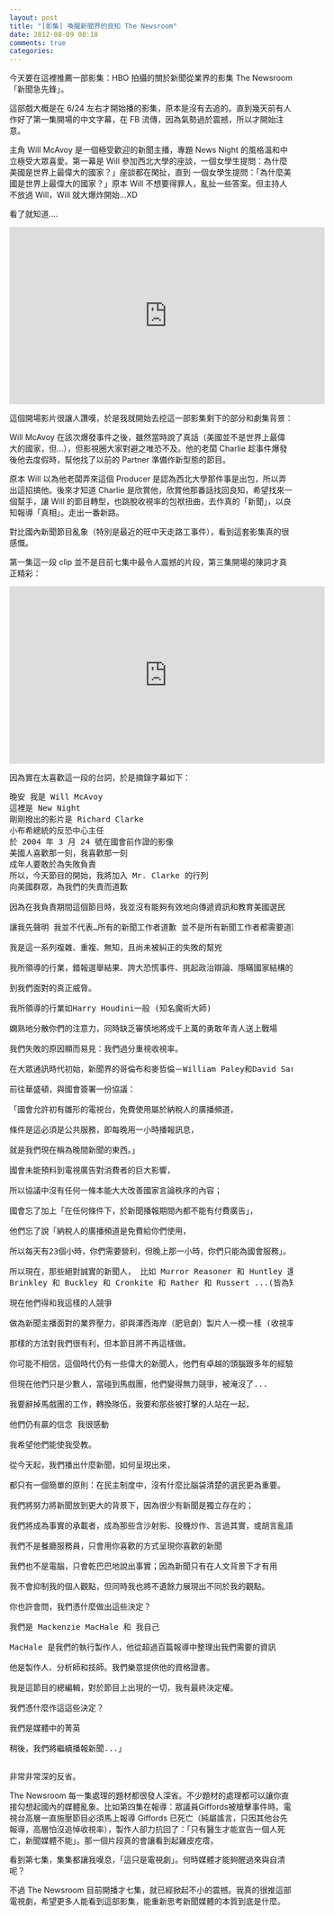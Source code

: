 ```yaml
---
layout: post
title: "[影集] 喚醒新聞界的良知 The Newsroom"
date: 2012-08-09 00:18
comments: true
categories: 
---
```


今天要在這裡推薦一部影集：HBO 拍攝的關於新聞從業界的影集 The Newsroom 「新聞急先鋒」。

這部戲大概是在 6/24 左右才開始播的影集，原本是沒有去追的。直到幾天前有人作好了第一集開場的中文字幕，在 FB 流傳，因為氣勢過於震撼，所以才開始注意。

主角 Will McAvoy 是一個極受歡迎的新聞主播，專題 News Night 的風格溫和中立極受大眾喜愛。第一幕是 Will 參加西北大學的座談，一個女學生提問：為什麼美國是世界上最偉大的國家？」座談都在閑扯，直到 一個女學生提問：「為什麼美國是世界上最偉大的國家？」原本 Will 不想要得罪人，亂扯一些答案。但主持人不放過 Will，Will 就大爆炸開始…XD

看了就知道....

<iframe width="560" height="315" src="http://www.youtube.com/embed/tG8F6BeAER8" frameborder="0" allowfullscreen></iframe>

這個開場影片很讓人讚嘆，於是我就開始去挖這一部影集剩下的部分和劇集背景：

Will McAvoy 在該次爆發事件之後，雖然當時說了真話（美國並不是世界上最偉大的國家，但...），但影視圈大家對避之唯恐不及。他的老闆 Charlie 趁事件爆發後他去度假時，幫他找了以前的 Partner 準備作新型態的節目。

原本 Will 以為他老闆弄來這個 Producer 是認為西北大學那件事是出包，所以弄出這招搞他。後來才知道 Charlie 是欣賞他，欣賞他那番話找回良知，希望找來一個幫手，讓 Will 的節目轉型，也跳脫收視率的包袱扭曲，去作真的「新聞」，以良知報導「真相」。走出一番新路。

對比國內新聞節目亂象（特別是最近的旺中天走路工事件），看到這套影集真的很感慨。

第一集這一段 clip 並不是目前七集中最令人震撼的片段，第三集開場的陳詞才真正精彩：

<iframe width="560" height="315" src="http://www.youtube.com/embed/0_i9fw43Moo" frameborder="0" allowfullscreen></iframe>

因為實在太喜歡這一段的台詞，於是摘錄字幕如下：

<pre>
晚安 我是 Will McAvoy 
這裡是 New Night
剛剛撥出的影片是 Richard Clarke
小布希總統的反恐中心主任
於 2004 年 3 月 24 號在國會前作證的影像
美國人喜歡那一刻，我喜歡那一刻
成年人要敢於為失敗負責
所以，今天節目的開始，我將加入 Mr. Clarke 的行列
向美國群眾，為我們的失責而道歉

因為在我負責期間這個節目時，我並沒有能夠有效地向傳遞資訊和教育美國選民

讓我先聲明 我並不代表…所有的新聞工作者道歉 並不是所有新聞工作者都需要道歉 我僅代表自己

我是這一系列複雜、重複、無知，且尚未被糾正的失敗的幫兇

我所領導的行業，錯報選舉結果、誇大恐慌事件、挑起政治辯論、隱瞞國家結構的改變 從經濟危機到國力的真實水準

到我們面對的真正威脅。

我所領導的行業如Harry Houdini一般 (知名魔術大師)

嫻熟地分散你們的注意力，同時缺乏審慎地將成千上萬的勇敢年青人送上戰場

我們失敗的原因顯而易見：我們過分重視收視率。

在大眾通訊時代初始，新聞界的哥倫布和麥哲倫－William Paley和David Sarnoff (CBS之父及美國廣播通訊業之父) 

前往華盛頓，與國會簽署一份協議：

「國會允許初有雛形的電視台，免費使用屬於納稅人的廣播頻道， 

條件是這必須是公共服務，即每晚用一小時播報訊息， 

就是我們現在稱為晚間新聞的東西。」

國會未能預料到電視廣告對消費者的巨大影響， 

所以協議中沒有任何一條本能大大改善國家言論秩序的內容； 

國會忘了加上「在任何條件下，於新聞播報期間內都不能有付費廣告」，

他們忘了說「納稅人的廣播頻道是免費給你們使用， 

所以每天有23個小時，你們需要營利，但晚上那一小時，你們只能為國會服務」。

所以現在，那些絕對誠實的新聞人， 比如 Murror Reasoner 和 Huntley 還有
Brinkley 和 Buckley 和 Cronkite 和 Rather 和 Russert ...(皆為知名主播)

現在他們得和我這樣的人競爭

做為新聞主播面對的業界壓力，卻與澤西海岸（肥皂劇）製片人一模一樣 (收視率決定一切) 

那樣的方法對我們很有利，但本節目將不再這樣做。

你可能不相信，這個時代仍有一些偉大的新聞人，他們有卓越的頭腦跟多年的經驗， 和對新聞工作的真摯熱情

但現在他們只是少數人，當碰到馬戲團，他們變得無力競爭，被淹沒了...

我要辭掉馬戲團的工作，轉換隊伍，我要和那些被打擊的人站在一起，

他們仍有贏的信念 我很感動

我希望他們能使我受教。

從今天起，我們播出什麼新聞，如何呈現出來，

都只有一個簡單的原則：在民主制度中，沒有什麼比腦袋清楚的選民更為重要。

我們將努力將新聞放到更大的背景下，因為很少有新聞是獨立存在的；

我們將成為事實的承載者，成為那些含沙射影、投機炒作、言過其實，或胡言亂語的死對頭

我們不是餐廳服務員，只會用你喜歡的方式呈現你喜歡的新聞

我們也不是電腦，只會乾巴巴地說出事實；因為新聞只有在人文背景下才有用

我不會抑制我的個人觀點，但同時我也將不遺餘力展現出不同於我的觀點。

你也許會問，我們憑什麼做出這些決定？

我們是 Mackenzie MacHale 和 我自己

MacHale 是我們的執行製作人，他從超過百篇報導中整理出我們需要的資訊

他是製作人、分析師和技師。我們樂意提供他的資格證書。

我是這節目的總編輯，對於節目上出現的一切，我有最終決定權。

我們憑什麼作這這些決定？

我們是媒體中的菁英

稍後，我們將繼續播報新聞...」

</pre>

非常非常深的反省。

The Newsroom 每一集處理的題材都很發人深省。不少題材的處理都可以讓你直接勾想起國內的媒體亂象。比如第四集在報導：眾議員Giffords被槍擊事件時。電視台高層一直施壓節目必須馬上報導 Giffords 已死亡（純屬謠言，只因其他台先報導，高層怕沒追悼收視率），製作人卻力抗回了：「只有醫生才能宣告一個人死亡，新聞媒體不能」。那一個片段真的會讓看到起雞皮疙瘩。

看到第七集，集集都讓我嘆息，「這只是電視劇」。何時媒體才能夠醒過來與自清呢？

不過 The Newsroom 目前開播才七集，就已經掀起不小的震撼。我真的很推這部電視劇，希望更多人能看到這部影集，能重新思考新聞媒體的本質到底是什麼。

